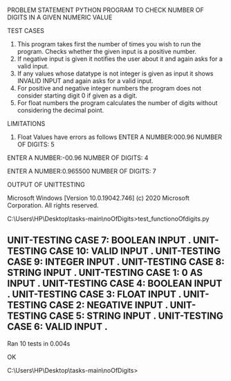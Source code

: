 PROBLEM STATEMENT
PYTHON PROGRAM TO CHECK NUMBER OF DIGITS IN A GIVEN NUMERIC VALUE 

TEST CASES
1. This program takes first the number of times you wish to run the program. Checks whether the given input is a positive number.
2. If negative input is given it notifies the user about it and again asks for a valid input.
3. If any values whose datatype is not integer is given as input it shows INVALID INPUT and again asks for a valid input.
4. For positive and negative integer numbers the program does not consider starting digit 0 if given as a digit.
5. For float numbers the program calculates the number of digits without considering the decimal point.

LIMITATIONS
1. Float Values have errors as follows
ENTER A NUMBER:000.96
NUMBER OF DIGITS: 5

ENTER A NUMBER:-00.96
NUMBER OF DIGITS: 4

ENTER A NUMBER:0.965500
NUMBER OF DIGITS: 7

OUTPUT OF UNITTESTING

Microsoft Windows [Version 10.0.19042.746]
(c) 2020 Microsoft Corporation. All rights reserved.

C:\Users\HP\Desktop\tasks-main\noOfDigits>test_functionoOfdigits.py

UNIT-TESTING CASE 7: BOOLEAN INPUT
.
UNIT-TESTING CASE 10: VALID INPUT
.
UNIT-TESTING CASE 9: INTEGER INPUT
.
UNIT-TESTING CASE 8: STRING INPUT
.
UNIT-TESTING CASE 1: 0 AS INPUT
.
UNIT-TESTING CASE 4: BOOLEAN INPUT
.
UNIT-TESTING CASE 3: FLOAT INPUT
.
UNIT-TESTING CASE 2: NEGATIVE INPUT
.
UNIT-TESTING CASE 5: STRING INPUT
.
UNIT-TESTING CASE 6: VALID INPUT
.
----------------------------------------------------------------------
Ran 10 tests in 0.004s

OK

C:\Users\HP\Desktop\tasks-main\noOfDigits>
